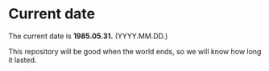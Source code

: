# Current date

The current date is **1985.05.31.** (YYYY.MM.DD.)

This repository will be good when the world ends, so we will know how long it lasted.